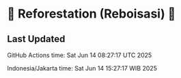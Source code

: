 
# 🌳 Reforestation (Reboisasi) 🌲

## Last Updated

GitHub Actions time: Sat Jun 14 08:27:17 UTC 2025

Indonesia/Jakarta time: Sat Jun 14 15:27:17 WIB 2025
